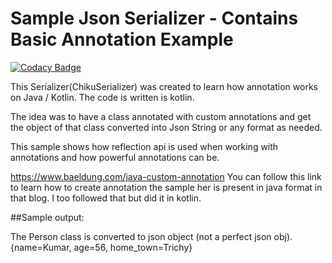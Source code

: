 # Sample Json Serializer - Contains Basic Annotation Example

[![Codacy Badge](https://api.codacy.com/project/badge/Grade/5e46917a22b94e5b861dc7a40d72e4fd)](https://app.codacy.com/manual/shangeeth95/SampleJsonSerializer?utm_source=github.com&utm_medium=referral&utm_content=shangeethsivan/SampleJsonSerializer&utm_campaign=Badge_Grade_Dashboard)

This Serializer(ChikuSerializer) was created to learn how annotation works on Java / Kotlin.
The code is written is kotlin.

The idea was to have a class annotated with
custom annotations and get the object of that class converted into Json String
or any format as needed.

This sample shows how reflection api is used when working with annotations 
and how powerful annotations can be.

https://www.baeldung.com/java-custom-annotation You can follow this link to learn how to create annotation
the sample her is present in java format in that blog. I too followed that but did it in kotlin.

##Sample output:

The Person class is converted to json object (not a perfect json obj).
{name=Kumar, age=56, home_town=Trichy}
